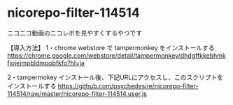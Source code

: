 # nicorepo-filter-114514
ニコニコ動画のニコレポを見やすくするやつです

【導入方法】
1・chrome webstore で tampermonkey をインストールする
https://chrome.google.com/webstore/detail/tampermonkey/dhdgffkkebhmkfjojejmpbldmpobfkfo?hl=ja

2・tampermokey インストール後、下記URLにアクセスし、このスクリプトをインストールする
https://github.com/psychedesire/nicorepo-filter-114514/raw/master/nicorepo-filter-114514.user.js
